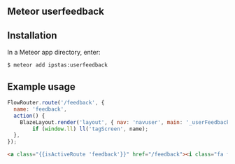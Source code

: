 ## Meteor userfeedback 

 
## Installation

In a Meteor app directory, enter:

```
$ meteor add ipstas:userfeedback
```

## Example usage

```javascript
FlowRouter.route('/feedback', {
  name: 'feedback',
  action() {
    BlazeLayout.render('layout', { nav: 'navuser', main: '_userFeedback' });
		if (window.ll) ll('tagScreen', name);
  },
});
```

```html
<a class="{{isActiveRoute 'feedback'}}" href="/feedback"><i class="fa fa-commenting-o" aria-hidden="true"></i> Requests</a>
```
